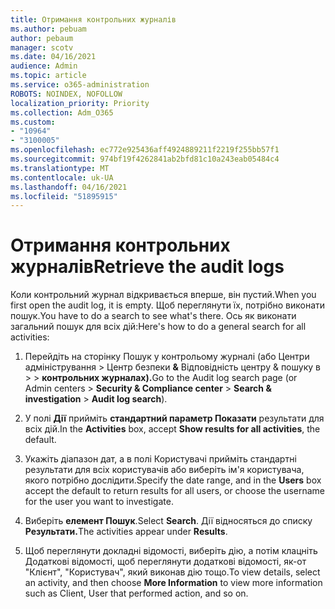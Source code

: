 ```yaml
---
title: Отримання контрольних журналів
ms.author: pebuam
author: pebaum
manager: scotv
ms.date: 04/16/2021
audience: Admin
ms.topic: article
ms.service: o365-administration
ROBOTS: NOINDEX, NOFOLLOW
localization_priority: Priority
ms.collection: Adm_O365
ms.custom:
- "10964"
- "3100005"
ms.openlocfilehash: ec772e925436aff4924889211f2219f255bb57f1
ms.sourcegitcommit: 974bf19f4262841ab2bfd81c10a243eab05484c4
ms.translationtype: MT
ms.contentlocale: uk-UA
ms.lasthandoff: 04/16/2021
ms.locfileid: "51895915"
---
```

# <a name="retrieve-the-audit-logs"></a><span data-ttu-id="f44fb-102">Отримання контрольних журналів</span><span class="sxs-lookup"><span data-stu-id="f44fb-102">Retrieve the audit logs</span></span>

<span data-ttu-id="f44fb-103">Коли контрольний журнал відкривається вперше, він пустий.</span><span class="sxs-lookup"><span data-stu-id="f44fb-103">When you first open the audit log, it is empty.</span></span> <span data-ttu-id="f44fb-104">Щоб переглянути їх, потрібно виконати пошук.</span><span class="sxs-lookup"><span data-stu-id="f44fb-104">You have to do a search to see what's there.</span></span> <span data-ttu-id="f44fb-105">Ось як виконати загальний пошук для всіх дій:</span><span class="sxs-lookup"><span data-stu-id="f44fb-105">Here's how to do a general search for all activities:</span></span>

1. <span data-ttu-id="f44fb-106">Перейдіть на сторінку Пошук у контрольому журналі (або Центри адміністрування > Центр безпеки **&** Відповідність центру & пошуку в  >    >  **контрольних журналах).**</span><span class="sxs-lookup"><span data-stu-id="f44fb-106">Go to the Audit log search page (or Admin centers > **Security & Compliance center** > **Search & investigation** > **Audit log search**).</span></span>

1. <span data-ttu-id="f44fb-107">У полі **Дії** прийміть **стандартний параметр Показати** результати для всіх дій.</span><span class="sxs-lookup"><span data-stu-id="f44fb-107">In the **Activities** box, accept **Show results for all activities**, the default.</span></span>

1. <span data-ttu-id="f44fb-108">Укажіть діапазон дат,  а в полі Користувачі прийміть стандартні результати для всіх користувачів або виберіть ім'я користувача, якого потрібно дослідити.</span><span class="sxs-lookup"><span data-stu-id="f44fb-108">Specify the date range, and in the **Users** box accept the default to return results for all users, or choose the username for the user you want to investigate.</span></span>

1. <span data-ttu-id="f44fb-109">Виберіть **елемент Пошук**.</span><span class="sxs-lookup"><span data-stu-id="f44fb-109">Select **Search**.</span></span> <span data-ttu-id="f44fb-110">Дії відносяться до списку **Результати.**</span><span class="sxs-lookup"><span data-stu-id="f44fb-110">The activities appear under **Results**.</span></span>

1. <span data-ttu-id="f44fb-111">Щоб переглянути докладні відомості, виберіть  дію, а потім клацніть Додаткові відомості, щоб переглянути додаткові відомості, як-от "Клієнт", "Користувач", який виконав дію тощо.</span><span class="sxs-lookup"><span data-stu-id="f44fb-111">To view details, select an activity, and then choose **More Information** to view more information such as Client, User that performed action, and so on.</span></span>
